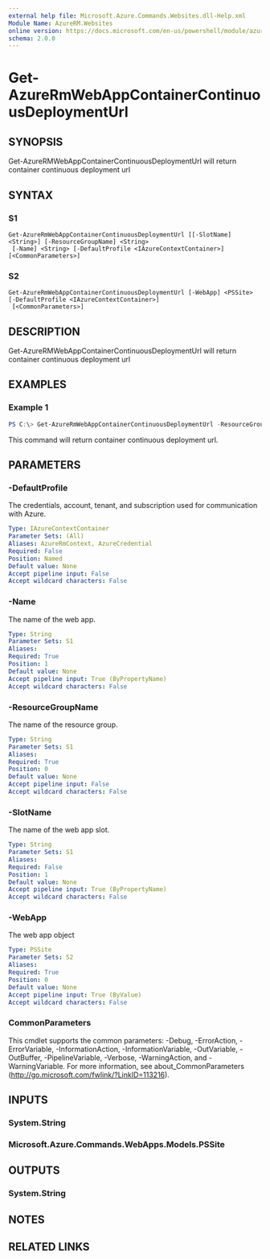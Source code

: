 ```yaml
---
external help file: Microsoft.Azure.Commands.Websites.dll-Help.xml
Module Name: AzureRM.Websites
online version: https://docs.microsoft.com/en-us/powershell/module/azurerm.websites/?view=azurermps-6.8.1
schema: 2.0.0
---
```

 # Get-AzureRmWebAppContainerContinuousDeploymentUrl
 ## SYNOPSIS
Get-AzureRMWebAppContainerContinuousDeploymentUrl will return container continuous deployment url
## SYNTAX
 ### S1
```
Get-AzureRmWebAppContainerContinuousDeploymentUrl [[-SlotName] <String>] [-ResourceGroupName] <String>
 [-Name] <String> [-DefaultProfile <IAzureContextContainer>] [<CommonParameters>]
```
 ### S2
```
Get-AzureRmWebAppContainerContinuousDeploymentUrl [-WebApp] <PSSite> [-DefaultProfile <IAzureContextContainer>]
 [<CommonParameters>]
```
 ## DESCRIPTION
Get-AzureRMWebAppContainerContinuousDeploymentUrl will return container continuous deployment url
 ## EXAMPLES
 ### Example 1
```powershell
PS C:\> Get-AzureRmWebAppContainerContinuousDeploymentUrl -ResourceGroupName "Default-Web-WestUS" -Name "ContosoASP"
```
 This command will return container continuous deployment url.
 ## PARAMETERS
 ### -DefaultProfile
The credentials, account, tenant, and subscription used for communication with Azure.
 ```yaml
Type: IAzureContextContainer
Parameter Sets: (All)
Aliases: AzureRmContext, AzureCredential
 Required: False
Position: Named
Default value: None
Accept pipeline input: False
Accept wildcard characters: False
```
 ### -Name
The name of the web app.
 ```yaml
Type: String
Parameter Sets: S1
Aliases:
 Required: True
Position: 1
Default value: None
Accept pipeline input: True (ByPropertyName)
Accept wildcard characters: False
```
 ### -ResourceGroupName
The name of the resource group.
 ```yaml
Type: String
Parameter Sets: S1
Aliases:
 Required: True
Position: 0
Default value: None
Accept pipeline input: False
Accept wildcard characters: False
```
 ### -SlotName
The name of the web app slot.
 ```yaml
Type: String
Parameter Sets: S1
Aliases:
 Required: False
Position: 1
Default value: None
Accept pipeline input: True (ByPropertyName)
Accept wildcard characters: False
```
 ### -WebApp
The web app object
 ```yaml
Type: PSSite
Parameter Sets: S2
Aliases:
 Required: True
Position: 0
Default value: None
Accept pipeline input: True (ByValue)
Accept wildcard characters: False
```
 ### CommonParameters
This cmdlet supports the common parameters: -Debug, -ErrorAction, -ErrorVariable, -InformationAction, -InformationVariable, -OutVariable, -OutBuffer, -PipelineVariable, -Verbose, -WarningAction, and -WarningVariable.
For more information, see about_CommonParameters (http://go.microsoft.com/fwlink/?LinkID=113216).
 ## INPUTS
 ### System.String
 ### Microsoft.Azure.Commands.WebApps.Models.PSSite
 ## OUTPUTS
 ### System.String
 ## NOTES
 ## RELATED LINKS